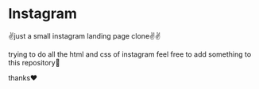 # Instagram

✌️just a small instagram landing page clone✌️✌️

trying to do all the html and css of instagram feel free to add something to this repository💁

thanks❤️
